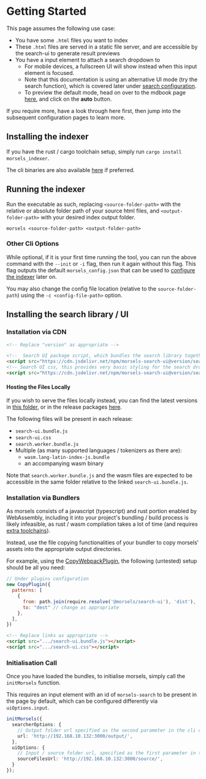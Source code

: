 # Getting Started

This page assumes the following use case:
- You have some `.html` files you want to index
- These `.html` files are served in a static file server, and are accessible by the search-ui to generate result previews
- You have a input element to attach a search dropdown to
  - For mobile devices, a fullscreen UI will show instead when this input element is focused.
  - Note that this documentation is using an alternative UI mode (try the search function), which is covered later under [search configuration](./search_configuration.md#ui-mode).
  - To preview the default mode, head on over to the mdbook page [here](./getting_started_mdbook.md#preview), and click on the **auto** button.

If you require more, have a look through here first, then jump into the subsequent configuration pages to learn more.

## Installing the indexer

If you have the rust / cargo toolchain setup, simply run `cargo install morsels_indexer`.

The cli binaries are also available [here](https://github.com/ang-zeyu/morsels/releases) if preferred.


## Running the indexer

Run the executable as such, replacing `<source-folder-path>` with the relative or absolute folder path of your source html files, and `<output-folder-path>` with your desired index output folder.

```
morsels <source-folder-path> <output-folder-path>
```

### Other Cli Options

While optional, if it is your first time running the tool, you can run the above command with the `--init` or `-i` flag, then run it again without this flag.
This flag outputs the default `morsels_config.json` that can be used to [configure the indexer](./indexing_configuration.md) later on.

You may also change the config file location (relative to the `source-folder-path`) using the `-c <config-file-path>` option.


## Installing the search library / UI

### Installation via CDN

```html
<!-- Replace "version" as appropriate -->

<!--  Search UI package script, which bundles the search library together with it -->
<script src="https://cdn.jsdelivr.net/npm/morsels-search-ui@version/search-ui.bundle.js"></script>
<!-- Search UI css, this provides very basic styling for the search dropdown, and can be omitted if desired -->
<script src="https://cdn.jsdelivr.net/npm/morsels-search-ui@version/search-ui.css"></script>
```

#### Hosting the Files Locally

If you wish to serve the files locally instead, you can find the latest versions in [this folder](https://github.com/ang-zeyu/morsels/tree/main/packages/search-ui/dist), or in the release packages [here](https://github.com/ang-zeyu/morsels/releases).

The following files will be present in each release:

- `search-ui.bundle.js`
- `search-ui.css`
- `search.worker.bundle.js`
- Multiple (as many supported languages / tokenizers as there are):
  - `wasm.lang-latin-index-js.bundle`
  - an accompanying wasm binary

Note that `search.worker.bundle.js` and the wasm files are expected to be accessible in the same folder relative to the linked `search-ui.bundle.js`.

### Installation via Bundlers

As morsels consists of a javascript (typescript) and rust portion enabled by WebAssembly, including it into your project's bundling / build process is likely infeasible, as rust / wasm compilation takes a lot of time (and requires [extra toolchains](./developers_setting_up.md)).

Instead, use the file copying functionalities of your bundler to copy morsels' assets into the appropriate output directories.


For example, using the [CopyWebpackPlugin](https://webpack.js.org/plugins/copy-webpack-plugin/), the following (untested) setup should be all you need:

```js
// Under plugins configuration
new CopyPlugin({
  patterns: [
    {
      from: path.join(require.resolve('@morsels/search-ui'), 'dist'),
      to: "dest" // change as appropriate
    },
  ],
})
```


```html
<!-- Replace links as appropriate -->
<script src=".../search-ui.bundle.js"></script>
<script src=".../search-ui.css"></script>
```

### Initialisation Call

Once you have loaded the bundles, to initialise morsels, simply call the `initMorsels` function.

This requires an input element with an id of `morsels-search` to be present in the page by default, which can be configured differently via `uiOptions.input`.

```ts
initMorsels({
  searcherOptions: {
    // Output folder url specified as the second parameter in the cli command
    url: 'http://192.168.10.132:3000/output/',
  },
  uiOptions: {
    // Input / source folder url, specified as the first parameter in the cli command
    sourceFilesUrl: 'http://192.168.10.132:3000/source/',
  }
});
```

